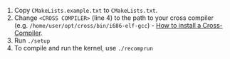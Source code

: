 1. Copy `CMakeLists.example.txt` to `CMakeLists.txt`.
2. Change `<CROSS COMPILER>` (line 4) to the path to your cross compiler (e.g. `/home/user/opt/cross/bin/i686-elf-gcc`) - [How to install a Cross-Compiler](https://wiki.osdev.org/GCC_Cross-Compiler).
3. Run `./setup`
4. To compile and run the kernel, use `./recomprun`
